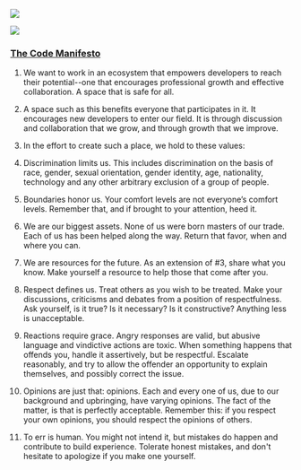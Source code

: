 ![](https://komarev.com/ghpvc/?username=stinkymonkeyph&color=green)

<p><img src="https://github-readme-stats.vercel.app/api?username=stinkymonkeyph&show_icons=true&icon_color=eee&theme=vue-dark&count_private=trues&show=prs_merged,prs_merged_percentage">

### [The Code Manifesto](https://framework.zend.com/participate/code-manifesto) <br />

1. We want to work in an ecosystem that empowers developers to reach their potential--one that encourages professional growth and effective collaboration. A space that is safe for all.

2. A space such as this benefits everyone that participates in it. It encourages new developers to enter our field. It is through discussion and collaboration that we grow, and through growth that we improve.

3. In the effort to create such a place, we hold to these values:

4. Discrimination limits us. This includes discrimination on the basis of race, gender, sexual orientation, gender identity, age, nationality, technology and any other arbitrary exclusion of a group of people.

5. Boundaries honor us. Your comfort levels are not everyone’s comfort levels. Remember that, and if brought to your attention, heed it.

6. We are our biggest assets. None of us were born masters of our trade. Each of us has been helped along the way. Return that favor, when and where you can.

7. We are resources for the future. As an extension of #3, share what you know. Make yourself a resource to help those that come after you.

8. Respect defines us. Treat others as you wish to be treated. Make your discussions, criticisms and debates from a position of respectfulness. Ask yourself, is it true? Is it necessary? Is it constructive? Anything less is unacceptable.

9. Reactions require grace. Angry responses are valid, but abusive language and vindictive actions are toxic. When something happens that offends you, handle it assertively, but be respectful. Escalate reasonably, and try to allow the offender an opportunity to explain themselves, and possibly correct the issue.

10. Opinions are just that: opinions. Each and every one of us, due to our background and upbringing, have varying opinions. The fact of the matter, is that is perfectly acceptable. Remember this: if you respect your own opinions, you should respect the opinions of others.

11. To err is human. You might not intend it, but mistakes do happen and contribute to build experience. Tolerate honest mistakes, and don't hesitate to apologize if you make one yourself.
